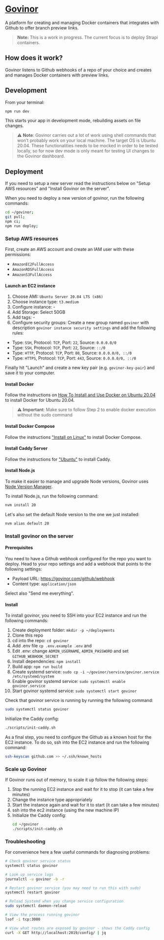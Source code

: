 # [Govinor](https://govinor.com)

A platform for creating and managing Docker containers that integrates with Github to offer branch preview links.

> **Note:** This is a work in progress. The current focus is to deploy Strapi containers.

## How does it work?

Govinor listens to Github webhooks of a repo of your choice and creates and manages Docker containers with preview links.

## Development

From your terminal:

```sh
npm run dev
```

This starts your app in development mode, rebuilding assets on file changes.

> :warning: **Note**: Govinor carries out a lot of work using shell commands that won't probably work on your local machine.
> The target OS is Ubuntu 20.04. These functionalities needs to be mocked in order to be tested locally, so for now dev
> mode is only meant for testing UI changes to the Govinor dashboard.

## Deployment

If you need to setup a new server read the instructions below on "Setup AWS resources" and "Install Govinor on the server".

When you need to deploy a new version of govinor, run the following commands:

```sh
cd ~/govinor;
git pull;
npm ci;
npm run deploy;
```

### Setup AWS resources

First, create an AWS account and create an IAM user with these permissions:

- `AmazonEC2FullAccess`
- `AmazonRDSFullAccess`
- `AmazonS3FullAccess`

#### Launch an EC2 instance

1. Choose AMI: `Ubuntu Server 20.04 LTS (x86)`
2. Choose instance type: `t3.medium`
3. Configure instance: -
4. Add Storage: Select 50GB
5. Add tags: -
6. Configure security groups: Create a new group named `govinor` with description `govinor instance security settings` and add the following rules:

- Type: `SSH`, Protocol: `TCP`, Port: `22`, Source: `0.0.0.0/0`
- Type: `SSH`, Protocol: `TCP`, Port: `22`, Source: `::/0`
- Type: `HTTP`, Protocol: `TCP`, Port: `80`, Source: `0.0.0.0/0, ::/0`
- Type: `HTTPS`, Protocol: `TCP`, Port: `443`, Source: `0.0.0.0/0, ::/0`

Finally hit "Launch" and create a new key pair (e.g. `govinor-key-pair`) and save it to your computer.

#### Install Docker

Follow the instructions on [How To Install and Use Docker on Ubuntu 20.04](https://www.digitalocean.com/community/tutorials/how-to-install-and-use-docker-on-ubuntu-20-04) to install Docker for Ubuntu 20.04.

> :warning: **Important**: Make sure to follow Step 2 to enable docker execution without the sudo command

#### Install Docker Compose

Follow the instructions ["Install on Linux"](https://docs.docker.com/compose/cli-command/#install-on-linux) to install Docker Compose.

#### Install Caddy Server

Follow the instructions for ["Ubuntu"](https://caddyserver.com/docs/install#debian-ubuntu-raspbian) to install Caddy.

#### Install Node.js

To make it easier to manage and upgrade Node versions, Govinor uses [Node Version Manager](https://github.com/nvm-sh/nvm#installing-and-updating).

To install Node.js, run the following command:

```sh
nvm install 20
```

Let's also set the default Node version to the one we just installed:

```sh
nvm alias default 20
```

### Install govinor on the server

#### Prerequisites

You need to have a Github webhook configured for the repo you want to deploy.
Head to your repo settings and add a webhook that points to the following settings:

- Payload URL: https://govinor.com/github/webhook
- Content type: `application/json`

Select also "Send me everything".

#### Install

To install govinor, you need to SSH into your EC2 instance and run the following commands:

1. Create deployment folder: `mkdir -p ~/deployments`
2. Clone this repo
3. cd into the repo: `cd govinor`
4. Add .env file `cp .env.example .env` and
5. Edit .env: change `ADMIN_USERNAME`, `ADMIN_PASSWORD` and set `GITHUB_WEBHOOK_SECRET`
6. Install dependencies: `npm install`
7. Build app: `npm run build`
8. Create systemd service: `sudo cp -i ~/govinor/service/govinor.service /etc/systemd/system`
9. Enable govinor systemd service: `sudo systemctl enable govinor.service`
10. Start govinor systemd service: `sudo systemctl start govinor`

Check that govinor service is running by running the following command:

```sh
sudo systemctl status govinor
```

Initialize the Caddy config:

```sh
./scripts/init-caddy.sh
```

As a final step, you need to configure the Github as a known host for the EC2 instance.
To do so, ssh into the EC2 instance and run the following command:

```sh
ssh-keyscan github.com >> ~/.ssh/known_hosts
```

### Scale up Govinor

If Govinor runs out of memory, to scale it up follow the following steps:

1. Stop the running EC2 instance and wait for it to stop (it can take a few minutes)
2. Change the instance type appropriately
3. Start the instance again and wait for it to start (it can take a few minutes)
4. ssh into the ec2 instance (using the new machine IP)
5. Initialize the Caddy config:
   ```sh
   cd ~/govinor
   ./scripts/init-caddy.sh
   ```

### Troubleshooting

For convenience here a few useful commands for diagnosing problems:

```sh
# Check govinor service status
systemctl status govinor

# Look up service logs
journalctl -u govinor -b -r

# Restart govinor service (you may need to run this with sudo)
systemctl restart govinor

# Reload Systemd when you change service configuration
sudo systemctl daemon-reload

# View the process running govinor
lsof -i tcp:3000

# View what routes are exposed by govinor - shows the Caddy config
curl -X GET http://localhost:2019/config/ | jq
```
